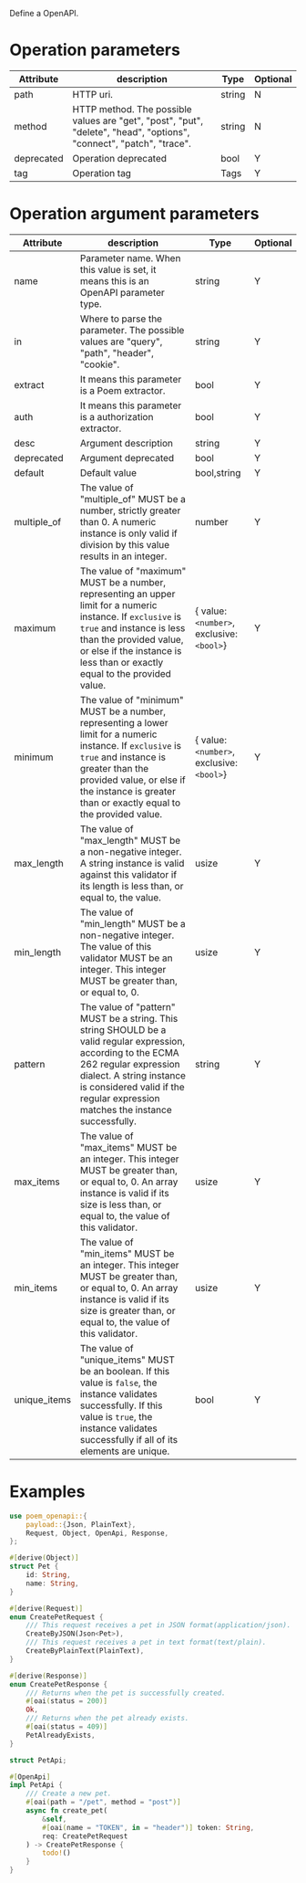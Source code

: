 Define a OpenAPI.

# Operation parameters

| Attribute     | description               | Type     | Optional |
|---------------|---------------------------|----------|----------|
| path          | HTTP uri.                 | string   | N        |
| method        | HTTP method. The possible values are "get", "post", "put", "delete", "head", "options", "connect", "patch", "trace". | string   | N        |
| deprecated    | Operation deprecated      | bool     | Y        |
| tag           | Operation tag             | Tags     | Y        |

# Operation argument parameters

| Attribute     | description               | Type     | Optional |
|---------------|---------------------------|----------|----------|
| name          | Parameter name. When this value is set, it means this is an OpenAPI parameter type.           | string   | Y        |
| in            | Where to parse the parameter. The possible values are "query", "path", "header", "cookie". | string   | Y        |
| extract       | It means this parameter is a Poem extractor. | bool | Y |
| auth          | It means this parameter is a authorization extractor. | bool | Y |
| desc          | Argument description      | string   | Y        |
| deprecated    | Argument deprecated       | bool     | Y        |
| default       | Default value             | bool,string | Y     |
| multiple_of   | The value of "multiple_of" MUST be a number, strictly greater than 0. A numeric instance is only valid if division by this value results in an integer. | number | Y |
| maximum       | The value of "maximum" MUST be a number, representing an upper limit for a numeric instance. If `exclusive` is `true` and instance is less than the provided value, or else if the instance is less than or exactly equal to the provided value. | { value: `<number>`, exclusive: `<bool>`} | Y |
| minimum       | The value of "minimum" MUST be a number, representing a lower limit for a numeric instance. If `exclusive` is `true` and instance is greater than the provided value, or else if the instance is greater than or exactly equal to the provided value. | { value: `<number>`, exclusive: `<bool>`} | Y |
| max_length    | The value of "max_length" MUST be a non-negative integer. A string instance is valid against this validator if its length is less than, or equal to, the value. | usize | Y |
| min_length    | The value of "min_length" MUST be a non-negative integer.  The value of this validator MUST be an integer. This integer MUST be greater than, or equal to, 0.| usize | Y |
| pattern       | The value of "pattern" MUST be a string. This string SHOULD be a valid regular expression, according to the ECMA 262 regular expression dialect. A string instance is considered valid if the regular expression matches the instance successfully. | string | Y |
| max_items     | The value of "max_items" MUST be an integer. This integer MUST be greater than, or equal to, 0. An array instance is valid if its size is less than, or equal to, the value of this validator. | usize | Y |
| min_items     | The value of "min_items" MUST be an integer. This integer MUST be greater than, or equal to, 0. An array instance is valid if its size is greater than, or equal to, the value of this validator. | usize | Y |
| unique_items  | The value of "unique_items" MUST be an boolean.  If this value is `false`, the instance validates successfully.  If this value is `true`, the instance validates successfully if all of its elements are unique. | bool | Y |

# Examples

```rust
use poem_openapi::{
    payload::{Json, PlainText},
    Request, Object, OpenApi, Response,
};

#[derive(Object)]
struct Pet {
    id: String,
    name: String,
}

#[derive(Request)]
enum CreatePetRequest {
    /// This request receives a pet in JSON format(application/json).
    CreateByJSON(Json<Pet>),
    /// This request receives a pet in text format(text/plain).
    CreateByPlainText(PlainText),
}

#[derive(Response)]
enum CreatePetResponse {
    /// Returns when the pet is successfully created.
    #[oai(status = 200)]
    Ok,
    /// Returns when the pet already exists.
    #[oai(status = 409)]
    PetAlreadyExists,
}

struct PetApi;

#[OpenApi]
impl PetApi {
    /// Create a new pet.
    #[oai(path = "/pet", method = "post")]
    async fn create_pet(
        &self,
        #[oai(name = "TOKEN", in = "header")] token: String,
        req: CreatePetRequest
    ) -> CreatePetResponse {
        todo!()
    }
}
```
